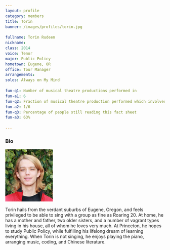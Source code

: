 ```yaml
---
layout: profile
category: members
title: Torin
banner: /images/profiles/torin.jpg

fullname: Torin Rudeen
nickname: 
class: 2014
voice: Tenor
major: Public Policy
hometown: Eugene, OR
office: Tour Manager
arrangements: 
solos: Always on My Mind

fun-q1: Number of musical theatre productions performed in
fun-a1: 6
fun-q2: Fraction of musical theatre production performed which involved dressing in drag, singing soprano, and playing opposite own father
fun-a2: 1/6
fun-q3: Percentage of people still reading this fact sheet
fun-a3: 63%

---
```


### Bio

![Torin](/images/members/current/torin.jpg)

Torin hails from the verdant suburbs of Eugene, Oregon, and feels
privileged to be able to sing with a group as fine as Roaring 20. At
home, he has a mother and father, two older sisters, and a number of
vagrant types living in his house, all of whom he loves very much. At
Princeton, he hopes to study Public Policy, while fulfilling his
lifelong dream of learning everything. When Torin is not singing, he
enjoys playing the piano, arranging music, coding, and Chinese
literature.
